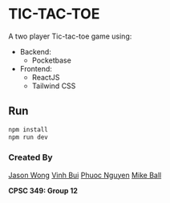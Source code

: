 # TIC-TAC-TOE

A two player Tic-tac-toe game using:
- Backend: 
    - Pocketbase
- Frontend: 
    - ReactJS
    - Tailwind CSS

## Run

```sh
npm install
npm run dev
```

### Created By
[Jason Wong](https://github.com/jasonw-at-csuf) 
[Vinh Bui](https://github.com/VinnyBui)
[Phuoc Nguyen](https://github.com/Phuoc-Nguyen-CS)
[Mike Ball](https://github.com/ColdShaker)

**CPSC 349: Group 12**
